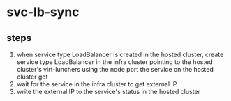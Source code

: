 # svc-lb-sync
## steps
1. when service type LoadBalancer is created in the hosted cluster, create service type LoadBalancer in the infra cluster pointing to the hosted cluster's virt-lunchers using the node port the service on the hosted cluster got
2. wait for the service in the infra cluster to get external IP
3. write the external IP to the service's status in the hosted cluster